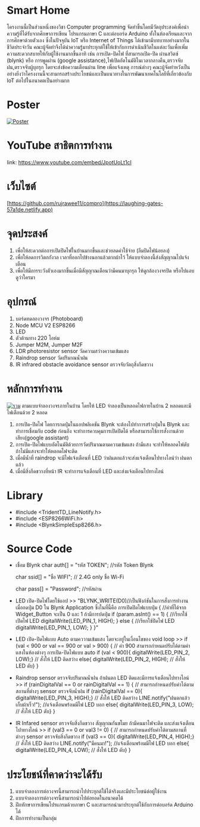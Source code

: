 # Smart Home
โครงงานนี้เป็นส่วนหนึ่งของวิชา Computer programming จัดทำขึ้นโดยมีวัตถุประสงค์เพื่อนำความรู้ที่ได้รับจากศึกษาการเขียน
โปรแกรมภาษา C และต่อบอร์ด Arduino ทั้งในห้องเรียนและจากการศึกษาด้วยตัวเอง ซึ่งในปัจจุบัน IoT หรือ Internet of Things 
ได้เข้ามามีบทบาทอย่างมากในชีวิตประจำวัน คณะผู้จัดทำจึงได้นำความรู้มาประยุกต์ใช้ให้เข้ากับการดำเนินชีวิตในแต่ละวันเพื่อเพิ่ม
ความสะดวกสบายให้กับผู้ใช้งานมากขึ้นอาทิ เช่น การเปิด-ปิดไฟ ที่สามารถเปิด-ปิด ผ่านสวิตซ์ (blynk) หรือ การพูดผ่าน
(google assistance),ไฟเปิดอัตโนมัติในเวลากลางคืน,ตรวจจับฝน,ตรวจจับผู้บุกรุก โดยจะส่งข้อความเตือนผ่าน line เพื่อแจ้งเหตุ
การณ์ต่างๆ คณะผู้จัดทำหวังเป็นอย่างยิ่งว่าโครงงานนี้จะสามารถสร้างประโยชน์และเป็นแนวทางในการพัฒนาเทคโนโลยีที่เกี่ยวข้องกับ
IoT ต่อไปในอนาคตเป็นอย่างมาก
# Poster
[![Poster][poster]](https://github.com/rujrawee11/compro/blob/main/image/Poster.jpg)
# YouTube สาธิตการทำงาน
link: https://www.youtube.com/embed/JpotUoLt1cI
# เว็บไซต์
[https://github.com/rujrawee11/compro](https://laughing-gates-57a1de.netlify.app)
# จุดประสงค์
1.	เพื่อให้สะดวกต่อการเปิดปิดไฟในบ้านมากขึ้นและช่วยลดค่าใช้จ่าย (ลืมปิดไฟน้อยลง)
2.	เพื่อให้ลดการวิตกกังวล เวลาที่ออกไปข้างนอกแล้วตากผ้าไว้ ให้แบบจำลองนี้ส่งสัญญาณไปแจ้งเตือน
3.	เพื่อให้มีการระวังตัวเองมากขึ้นเมื่อมีสัญญาณเตือนว่ามีคนมาบุกรุก ให้ดูกล้องวงจรปิด หรือไปแอบดูว่าใครมา
# อุปกรณ์
1. บอร์ดทดลองวงจร (Photoboard) 
2. Node MCU V2 ESP8266
3. LED
4. ตัวต้านทาง 220 โอห์ม
5. Jumper M2M, Jumper M2F
6. LDR photoresistor sensor วัดความสว่างความเข้มแสง
7. Raindrop sensor วัดปริมาณน้ำฝน
8. IR infrared obstacle avoidance sensor ตรวจจับวัตถุสิ่งกีดขวาง
# หลักการทำงาน
[![รวม][all]](https://github.com/rujrawee11/compro/blob/main/image/รวม.jpg)
ตามแบบจำลองวงจรภายในบ้าน โดยให้ LED จำลองเป็นหลอดไฟภายในบ้าน 2 หลอดและมีไฟเตือนด้วย 2 หลอด 

1. การเปิด-ปิดไฟ โดยการกดปุ่มในแอปพลิเคชัน Blynk จะต้องไปทำการสร้างปุ่มใน Blynk  และทำการเชื่อมกับ code ก่อนถึง
จะทำการควบคุมการเปิดปิดได้ หรือสามารถใช้การสั่งงานด้วยเสียง(google assistant)
2. การเปิด-ปิดไฟแบบอัตโนมัติด้วยการวัดปริมาณตามความเข้มแสง ถ้ามีแสง จะทำให้หลอดไฟดับ ถ้าไม่มีแสงจะทำให้หลอดไฟจะติด 
3. เมื่อมีน้ำที่ raindrop จะมีไฟแจ้งเตือนที่ LED ว่าฝนตกแล้วจะส่งแจ้งเตือนไปทางไลน์ว่า ฝนตกแล้ว 	
4. เมื่อมีสิ่งกีดขวางที่หน้า IR จะทำการแจ้งเตือนที่ LED และส่งแจ้งเตือนไปทางไลน์
# Library
- #include <TridentTD_LineNotify.h>
- #include <ESP8266WiFi.h>
- #include <BlynkSimpleEsp8266.h>
# Source Code
- เชื่อม Blynk
  char auth[] = "รหัส TOKEN";   //รหัส Token Blynk

  char ssid[] = "ชื่อ WIFI"; // 2.4G only ชื่อ Wi-Fi

  char pass[] = "Password"; //รหัสผ่าน

- LED เปิด-ปิดไฟโดยใช้แอป >>
  "BLYNK_WRITE(D0)//เป็นฟังก์ชันในการสั่งการทำงานเมื่อกดปุ่ม D0 ใน Blynk Application ซึ่งในที่นี้คือ การเปิดปิดไฟแบบปุ่ม
{ 
  //ค่าที่ได้จาก Widget_Button จะเป็น 0 และ 1 ถ้ามีการปดปุ่ม
  if (param.asInt() == 1) {
    //เรียกใช้เปิดไฟ LED
    digitalWrite(LED_PIN_1, HIGH); 
  }
  else {
    //เรียกใช้ปิดไฟ LED
    digitalWrite(LED_PIN_1, LOW);
  }
}"

- LED เปิด-ปิดไฟแบบ Auto ตามคววามเข้มแสง โดยจะอยู่ในเงื่อนไขของ void loop >>
  if (val < 900 or val == 900 or val > 900) { // ค่า 900 สามารถกำหนดปรับได้ตามค่าแสงในห้องต่างๆ การเปิด-ปิดไฟแบบ auto
    if (val < 900){
      digitalWrite(LED_PIN_2, LOW);} // สั่งให้ LED ติดสว่าง
    else{
      digitalWrite(LED_PIN_2, HIGH); // สั่งให้ LED ดับ}
  }

- Raindrop sensor ตรวจจับปริมาณน้ำฝน ถ้าฝนตก LED ติดและมีการแจ้งเตือนไปทางไลน์ >>
  if (rainDigitalVal == 0 or rainDigitalVal == 1) { // สามารถกำหนดปรับค่าได้ตามสถานที่ต่างๆ sensor ตรวจจับน้ำฝน
    if (rainDigitalVal == 0){
      digitalWrite(LED_PIN_3, HIGH);} // สั่งให้ LED ติดสว่าง
      LINE.notify("ฝนตกแล้ว เก็บผ้าเร็ว!"); //แจ้งเตือนพร้อมมีไฟ LED บอก
    else{
      digitalWrite(LED_PIN_3, LOW); // สั่งให้ LED ดับ}
  }

- IR Infared sensor ตรวจจับสิ่งกีดขวาง สัญญาณกันขโมย ถ้ามีคนมาไฟจะติด และส่งแจ้งเตือนไปาทางไลน์ >>
  if (val3 == 0 or val3 != 0) { // สามารถกำหนดปรับค่าได้ตามสถานที่ต่างๆ sensor ตรวจจับสิ่งกีดขวาง
    if (val3 == 0){
      digitalWrite(LED_PIN_4, HIGH);} // สั่งให้ LED ติดสว่าง
      LINE.notify("มีคนมา!"); //แจ้งเตือนพร้อมมีไฟ LED บอก
    else{
      digitalWrite(LED_PIN_4, LOW); // สั่งให้ LED ดับ}
  }
# ประโยชน์ที่คาดว่าจะได้รับ
1.	แบบจำลองการต่อวงจรนี้สามารถนำไปประยุกต์ใช้ได้จริงและมีประโยชน์ต่อผู้ใช้งาน
2.	แบบจำลองการต่อวงจรนี้สามารถนำไปต่อยอดในอนาคตได้
3.	ฝึกทักษาการเขียนโปรแกรมด้วยภาษา C และสามารถนำมาประยุกต์ใช้กับการต่อบอร์ด Arduino ได้
4.	ฝึกการทำงานเป็นกลุ่ม

[poster]:https://github.com/rujrawee11/compro/blob/main/image/Poster.jpg
[all]:https://github.com/rujrawee11/compro/blob/main/image/รวม.jpg

